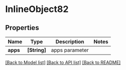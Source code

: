 # InlineObject82

## Properties
Name | Type | Description | Notes
------------ | ------------- | ------------- | -------------
**apps** | **[String]** | apps parameter | 

[[Back to Model list]](../README.md#documentation-for-models) [[Back to API list]](../README.md#documentation-for-api-endpoints) [[Back to README]](../README.md)


